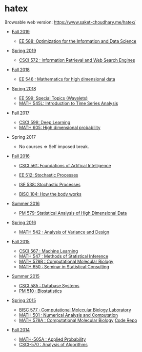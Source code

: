 hatex
=====

Browsable web version: https://www.saket-choudhary.me/hatex/

- [Fall 2019](2019_Fall)
    - [EE 588: Optimization for the Information and Data Science](2019_Fall/EE-588)
- [Spring 2019](2019_Spring)
    - [CSCI 572 : Information Retrieval and Web Search Engines](2019_Spring/CSCI-572)
- [Fall 2018](2018_Fall)
    - [EE 546 : Mathematics for high dimensional data](2018_Fall/EE-546)
- [Spring 2018](2018_Spring)
    - [EE 599: Special Topics (Wavelets)](2018_Spring/EE-599)
    - [MATH 545L: Introduction to Time Series Analysis](2018_Spring/MATH-545L)
- [Fall 2017](2017_Fall)
    - [CSCI 599: Deep Learning](2017_Fall/CSCI-599)
    - [MATH 605: High dimensional probability](2017_Fall/MATH-605)
- Spring 2017
    - No courses => Self imposed break.
- [Fall 2016](2016_Fall)
    - [CSCI 561: Foundations of Artifical Intelligence](2016_Fall/CSCI-561)
    - [EE 512: Stochastic Processes](2016_Fall/EE-599)
    - [ISE 538: Stochastic Processes](2016_Fall/ISE-538)
    
    - [BISC 104: How the body works](2016_Fall/BISC-104)
- [Summer 2016](2016_Summer)
    - [PM 579: Statistical Analysis of High Dimensional Data](2016_Summer/PM-579)
- [Spring 2016](2016_Spring)
    - [MATH 542 : Analysis of Variance and Design](2016_Spring/MATH-542)

- [Fall 2015](2015_Fall)
    - [CSCI 567  : Machine Learning](2015_Fall/CSCI-567)
    - [MATH 547  : Methods of Statistical Inference](2015_Fall/MATH-547)
    - [MATH 578B : Computational Molecular Biology](2015_Fall/MATH-578B)
    - [MATH 650  : Seminar in Statistical Consulting](2015_Fall/MATH-650)

- [Summer 2015](2015_Summer)
    - [CSCI 585  : Database Systems](2015_Summer/CSCI-585)
    - [PM 510    : Biostatistics](2015_Summer/PM-510)

- [Spring 2015](2015_Spring)
    - [BISC 577  : Computational Molecular Biology Laboratory](2015_Spring/BISC-577)
    - [MATH 501  : Numerical Analysis and Computation](2015_Spring/MATH-501)
    - [MATH 578A : Computational Molecular Biology](2015_Spring/MATH578) [Code Repo](https://github.com/saketkc/comp-bio)

- [Fall 2014](2014_Fall)
    - [MATH-505A : Applied Probability](2014_Fall/MATH-505A)
    - [CSCI-570  : Analysis of Algorithms](2014_Fall/CSCI-570)
